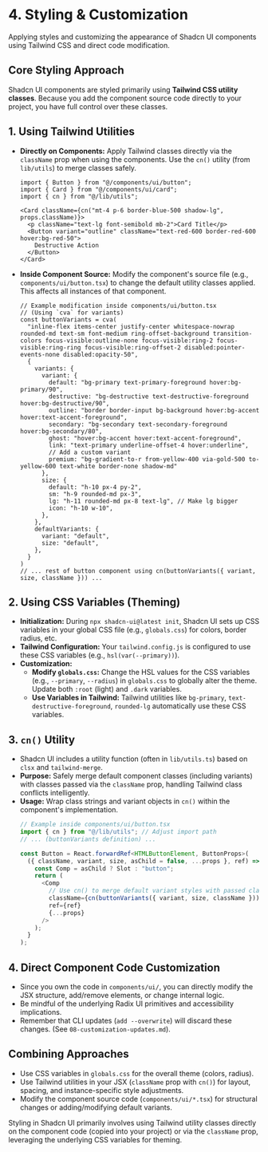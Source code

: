 # 4. Styling & Customization

Applying styles and customizing the appearance of Shadcn UI components using Tailwind CSS and direct code modification.

## Core Styling Approach

Shadcn UI components are styled primarily using **Tailwind CSS utility classes**. Because you add the component source code directly to your project, you have full control over these classes.

## 1. Using Tailwind Utilities

*   **Directly on Components:** Apply Tailwind classes directly via the `className` prop when using the components. Use the `cn()` utility (from `lib/utils`) to merge classes safely.
    ```tsx
    import { Button } from "@/components/ui/button";
    import { Card } from "@/components/ui/card";
    import { cn } from "@/lib/utils";

    <Card className={cn("mt-4 p-6 border-blue-500 shadow-lg", props.className)}>
      <p className="text-lg font-semibold mb-2">Card Title</p>
      <Button variant="outline" className="text-red-600 border-red-600 hover:bg-red-50">
        Destructive Action
      </Button>
    </Card>
    ```
*   **Inside Component Source:** Modify the component's source file (e.g., `components/ui/button.tsx`) to change the default utility classes applied. This affects all instances of that component.
    ```tsx
    // Example modification inside components/ui/button.tsx
    // (Using `cva` for variants)
    const buttonVariants = cva(
      "inline-flex items-center justify-center whitespace-nowrap rounded-md text-sm font-medium ring-offset-background transition-colors focus-visible:outline-none focus-visible:ring-2 focus-visible:ring-ring focus-visible:ring-offset-2 disabled:pointer-events-none disabled:opacity-50",
      {
        variants: {
          variant: {
            default: "bg-primary text-primary-foreground hover:bg-primary/90",
            destructive: "bg-destructive text-destructive-foreground hover:bg-destructive/90",
            outline: "border border-input bg-background hover:bg-accent hover:text-accent-foreground",
            secondary: "bg-secondary text-secondary-foreground hover:bg-secondary/80",
            ghost: "hover:bg-accent hover:text-accent-foreground",
            link: "text-primary underline-offset-4 hover:underline",
            // Add a custom variant
            premium: "bg-gradient-to-r from-yellow-400 via-gold-500 to-yellow-600 text-white border-none shadow-md"
          },
          size: {
            default: "h-10 px-4 py-2",
            sm: "h-9 rounded-md px-3",
            lg: "h-11 rounded-md px-8 text-lg", // Make lg bigger
            icon: "h-10 w-10",
          },
        },
        defaultVariants: {
          variant: "default",
          size: "default",
        },
      }
    )
    // ... rest of button component using cn(buttonVariants({ variant, size, className })) ...
    ```

## 2. Using CSS Variables (Theming)

*   **Initialization:** During `npx shadcn-ui@latest init`, Shadcn UI sets up CSS variables in your global CSS file (e.g., `globals.css`) for colors, border radius, etc.
*   **Tailwind Configuration:** Your `tailwind.config.js` is configured to use these CSS variables (e.g., `hsl(var(--primary))`).
*   **Customization:**
    *   **Modify `globals.css`:** Change the HSL values for the CSS variables (e.g., `--primary`, `--radius`) in `globals.css` to globally alter the theme. Update both `:root` (light) and `.dark` variables.
    *   **Use Variables in Tailwind:** Tailwind utilities like `bg-primary`, `text-destructive-foreground`, `rounded-lg` automatically use these CSS variables.

## 3. `cn()` Utility

*   Shadcn UI includes a utility function (often in `lib/utils.ts`) based on `clsx` and `tailwind-merge`.
*   **Purpose:** Safely merge default component classes (including variants) with classes passed via the `className` prop, handling Tailwind class conflicts intelligently.
*   **Usage:** Wrap class strings and variant objects in `cn()` within the component's implementation.
    ```typescript
    // Example inside components/ui/button.tsx
    import { cn } from "@/lib/utils"; // Adjust import path
    // ... (buttonVariants definition) ...

    const Button = React.forwardRef<HTMLButtonElement, ButtonProps>(
      ({ className, variant, size, asChild = false, ...props }, ref) => {
        const Comp = asChild ? Slot : "button";
        return (
          <Comp
            // Use cn() to merge default variant styles with passed className
            className={cn(buttonVariants({ variant, size, className }))}
            ref={ref}
            {...props}
          />
        );
      }
    );
    ```

## 4. Direct Component Code Customization

*   Since you own the code in `components/ui/`, you can directly modify the JSX structure, add/remove elements, or change internal logic.
*   Be mindful of the underlying Radix UI primitives and accessibility implications.
*   Remember that CLI updates (`add --overwrite`) will discard these changes. (See `08-customization-updates.md`).

## Combining Approaches

*   Use CSS variables in `globals.css` for the overall theme (colors, radius).
*   Use Tailwind utilities in your JSX (`className` prop with `cn()`) for layout, spacing, and instance-specific style adjustments.
*   Modify the component source code (`components/ui/*.tsx`) for structural changes or adding/modifying default variants.

Styling in Shadcn UI primarily involves using Tailwind utility classes directly on the component code (copied into your project) or via the `className` prop, leveraging the underlying CSS variables for theming.